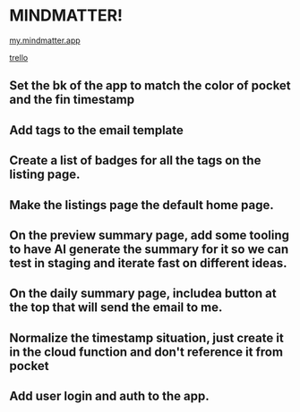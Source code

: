 # MINDMATTER!  
  
[my.mindmatter.app](my.mindmatter.app)  
  
[trello](https://trello.com/b/tBIMdXCS/mindmatter-dev)

## Set the bk of the app to match the color of pocket and the fin timestamp

## Add tags to the email template

## Create a list of badges for all the tags on the listing page.

## Make the listings page the default home page.

## On the preview summary page, add some tooling to have AI generate the summary for it so we can test in staging and iterate fast on different ideas.

## On the daily summary page, includea button at the top that will send the email to me.

## Normalize the timestamp situation, just create it in the cloud function and don't reference it from pocket

## Add user login and auth to the app.